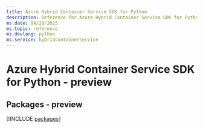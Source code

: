 ```yaml
---
title: Azure Hybrid Container Service SDK for Python
description: Reference for Azure Hybrid Container Service SDK for Python
ms.date: 04/28/2025
ms.topic: reference
ms.devlang: python
ms.service: hybridcontainerservice
---
```

# Azure Hybrid Container Service SDK for Python - preview
## Packages - preview
[!INCLUDE [packages](hybrid-container-service-index.md)]